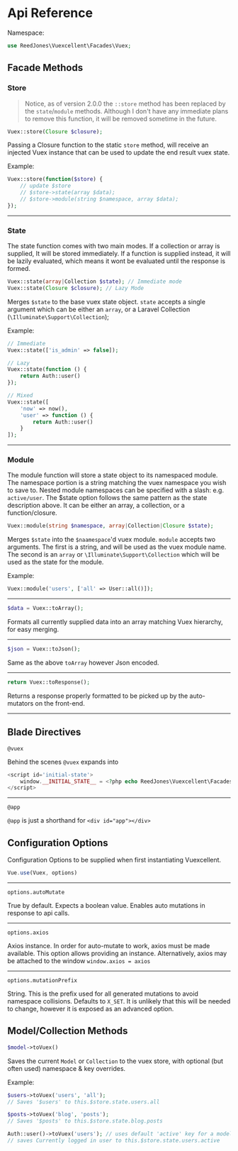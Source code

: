 # Api Reference

Namespace:
```php
use ReedJones\Vuexcellent\Facades\Vuex;
```

## Facade Methods

### Store
> Notice, as of version 2.0.0 the `::store` method has been replaced by the `state`/`module` methods. Although I don't have any immediate plans to remove this function, it will be removed sometime in the future.

```php
Vuex::store(Closure $closure);
```

Passing a Closure function to the static `store` method, will receive an injected Vuex instance that can be used to update the end result vuex state.

Example:
```php
Vuex::store(function($store) {
    // update $store
    // $store->state(array $data);
    // $store->module(string $namespace, array $data);
});
```

---
### State
The state function comes with two main modes. If a collection or array is supplied, It will be stored immediately. If a function is supplied instead, it will be lazily evaluated, which means it wont be evaluated until the response is formed.

```php
Vuex::state(array|Collection $state); // Immediate mode
Vuex::state(Closure $closure); // Lazy Mode
```
Merges `$state` to the base vuex state object. `state` accepts a single argument which can be either an `array`, or a Laravel Collection (`\Illuminate\Support\Collection`);

Example:
```php
// Immediate
Vuex::state(['is_admin' => false]);

// Lazy
Vuex::state(function () {
    return Auth::user()
});

// Mixed
Vuex::state([
    'now' => now(),
    'user' => function () {
        return Auth::user()
    }
]);
```

---
### Module
The module function will store a state object to its namespaced module. The namespace portion is a string matching the vuex namespace you wish to save to. Nested module namespaces can be specified with a slash: e.g. `active/user`. The $state option follows the same pattern as the state description above. It can be either an array, a collection, or a function/closure.

```php
Vuex::module(string $namespace, array|Collection|Closure $state);
```
Merges `$state` into the `$naamespace`'d vuex module. `module` accepts two arguments. The first is a string, and will be used as the vuex module name. The second is an `array` or `\Illuminate\Support\Collection` which will be used as the state for the module.

Example:
```php
Vuex::module('users', ['all' => User::all()]);
```

---

```php
$data = Vuex::toArray();
```
Formats all currently supplied data into an array matching Vuex hierarchy, for easy merging.

---
```php
$json = Vuex::toJson();
```
Same as the above `toArray` however Json encoded.

---

```php
return Vuex::toResponse();
```
Returns a response properly formatted to be picked up by the auto-mutators on the front-end.

---

## Blade Directives
```
@vuex
```

Behind the scenes `@vuex` expands into

```php
<script id='initial-state'>
    window.__INITIAL_STATE__ = <?php echo ReedJones\Vuexcellent\Facades\Vuex::toJson(); ?>
</script>
```
---

```
@app
```

`@app` is just a shorthand for `<div id="app"></div>`

## Configuration Options
Configuration Options to be supplied when first instantiating Vuexcellent.
```js
Vue.use(Vuex, options)
```
---

```
options.autoMutate
```
True by default. Expects a boolean value. Enables auto mutations in response to api calls.

---

```
options.axios
```
Axios instance. In order for auto-mutate to work, axios must be made available. This option allows providing an instance. Alternatively, axios may be attached to the window `window.axios = axios`

---

```
options.mutationPrefix
```
String. This is the prefix used for all generated mutations to avoid namespace collisions. Defaults to `X_SET`. It is unlikely that this will be needed to change, however it is exposed as an advanced option.

## Model/Collection Methods

```php
$model->toVuex()
```
Saves the current `Model` or `Collection` to the vuex store, with optional (but often used) namespace & key overrides.

Example:
```php
$users->toVuex('users', 'all');
// Saves '$users' to this.$store.state.users.all

$posts->toVuex('blog', 'posts');
// Saves '$posts' to this.$store.state.blog.posts

Auth::user()->toVuex('users'); // uses default 'active' key for a model
// saves Currently logged in user to this.$store.state.users.active
```
